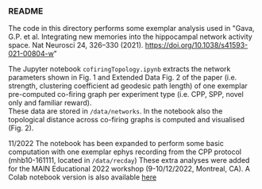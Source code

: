 ### README

The code in this directory performs some exemplar analysis used in "Gava, G.P. et al. Integrating new memories into the hippocampal network activity space. Nat Neurosci 24, 326–330 (2021). https://doi.org/10.1038/s41593-021-00804-w"

The Jupyter notebook `cofiringTopology.ipynb` extracts the network parameters shown in Fig. 1 and Extended Data Fig. 2 of the paper (i.e. strength, clustering coefficient ad geodesic path length) of one exemplar pre-computed co-firing graph per experiment type (i.e. CPP, SPP, novel only and familiar reward).\
These data are stored in `/data/networks`.
In the notebook also the topological distance across co-firing graphs is computed and visualised (Fig. 2).

11/2022
The notebook has been expanded to perform some basic computation with one exemplar ephys recording from the CPP protocol (mhb10-161111, located in `/data/recday`)
These extra analyses were added for the MAIN Educational 2022 workshop (9-10/12/2022, Montreal, CA).
A Colab notebook version is also available [here](https://colab.research.google.com/drive/1eQjaabGHZFHwYjiM516S0UjeL9B3-2iZ#scrollTo=Rvuf55uzAKXn)